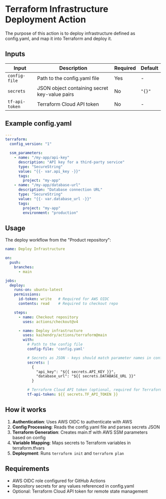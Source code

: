 # Terraform Infrastructure Deployment Action

The purpose of this action is to deploy infrastructure defined as config.yaml, and map it into Terraform and deploy it.

## Inputs

| Input | Description | Required | Default |
|-------|-------------|----------|---------|
| `config-file` | Path to the config.yaml file | Yes | - |
| `secrets` | JSON object containing secret key-value pairs | No | `"{}"` |
| `tf-api-token` | Terraform Cloud API token | No | - |

## Example config.yaml

```yaml
---
terraform:
  config_version: "1"

  ssm_parameters:
    - name: "/my-app/api-key"
      description: "API key for a third-party service"
      type: "SecureString"
      value: "{{- var.api_key -}}"
      tags:
        project: "my-app"
    - name: "/my-app/database-url"
      description: "Database connection URL"
      type: "SecureString"
      value: "{{- var.database_url -}}"
      tags:
        project: "my-app"
        environment: "production"
```

## Usage

The deploy workflow from the "Product repository":

```yaml
name: Deploy Infrastructure

on:
  push:
    branches:
      - main

jobs:
  deploy:
    runs-on: ubuntu-latest
    permissions:
      id-token: write   # Required for AWS OIDC
      contents: read    # Required to checkout repo

    steps:
      - name: Checkout repository
        uses: actions/checkout@v4

      - name: Deploy infrastructure
        uses: kaihendry/actions/terraform@main
        with:
          # Path to the config file
          config-file: 'config.yaml'

          # Secrets as JSON - keys should match parameter names in config.yaml
          secrets: |
            {
              "api_key": "${{ secrets.API_KEY }}",
              "database_url": "${{ secrets.DATABASE_URL }}"
            }

          # Terraform Cloud API token (optional, required for Terraform Cloud)
          tf-api-token: ${{ secrets.TF_API_TOKEN }}
```

## How it works

1. **Authentication**: Uses AWS OIDC to authenticate with AWS
2. **Config Processing**: Reads the config.yaml file and parses secrets JSON
3. **Terraform Generation**: Creates main.tf with AWS SSM parameters based on config
4. **Variable Mapping**: Maps secrets to Terraform variables in terraform.tfvars
5. **Deployment**: Runs `terraform init` and `terraform plan`

## Requirements

- AWS OIDC role configured for GitHub Actions
- Repository secrets for any values referenced in config.yaml
- Optional: Terraform Cloud API token for remote state management
